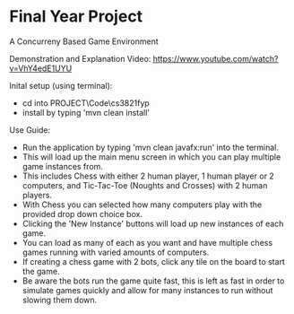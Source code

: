 # Final Year Project
A Concurreny Based Game Environment

Demonstration and Explanation Video: https://www.youtube.com/watch?v=VhY4edE1UYU

Inital setup (using terminal):
- cd into PROJECT\Code\cs3821fyp
- install by typing 'mvn clean install'

Use Guide:
- Run the application by typing 'mvn clean javafx:run' into the terminal.
- This will load up the main menu screen in which you can play multiple game instances from. 
- This includes Chess with either 2 human player, 1 human player or 2 computers, and Tic-Tac-Toe (Noughts and Crosses) with 2 human players.
- With Chess you can selected how many computers play with the provided drop down choice box.
- Clicking the 'New Instance' buttons will load up new instances of each game.
- You can load as many of each as you want and have multiple chess games running with varied amounts of computers.
- If creating a chess game with 2 bots, click any tile on the board to start the game.
- Be aware the bots run the game quite fast, this is left as fast in order to simulate games quickly and allow for many instances to run without slowing them down.
